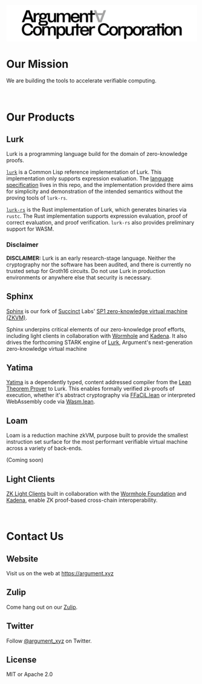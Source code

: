![](/ArgumentComputerCorp_logo.png)
<br />

# Our Mission
We are building the tools to accelerate verifiable computing. 

<br />

# Our Products

## Lurk
Lurk is a programming language build for the domain of zero-knowledge proofs. 

[```lurk```](https://github.com/argumentcomputer/lurk) is a Common Lisp reference implementation of Lurk. This implementation only supports expression evaluation. The [language specification](https://github.com/argumentcomputer/lurk/blob/master/spec/v0-1.md) lives in this repo, and the implementation provided there aims for simplicity and demonstration of the intended semantics without the proving tools of ```lurk-rs```.

[```lurk-rs```](https://github.com/argumentcomputer/lurk-rs) is the Rust implementation of Lurk, which generates binaries via ```rustc```. The Rust implementation supports expression evaluation, proof of correct evaluation, and proof verification. ```lurk-rs``` also provides preliminary support for WASM.

### Disclaimer
**DISCLAIMER:** Lurk is an early research-stage language. Neither the cryptography nor the software has been audited, and there is currently no trusted setup for Groth16 circuits. Do not use Lurk in production environments or anywhere else that security is necessary.

## Sphinx
[Sphinx](https://github.com/argumentcomputer/sphinx) is our fork of [Succinct](https://succinct.xyz/) Labs' [SP1 zero-knowledge virtual machine (ZKVM)](https://github.com/succinctlabs/sp1).

Sphinx underpins critical elements of our zero-knowledge proof efforts, including light clients in collaboration with [Wormhole](https://wormhole.foundation/blog/wormhole-foundation-awards-contributor-grant-to-lurk-lab-to-bring-trustless-transfers-to-wormhole-with-zk-proofs) and [Kadena](https://www.kadena.io/blog/kadena-announces-partnership-with-lurk-lab-to-build-zk-bridge). It also drives the forthcoming STARK engine of [Lurk](https://github.com/argumentcomputer/lurk-rs), Argument's next-generation zero-knowledge virtual machine

## Yatima
[Yatima](https://github.com/argumentcomputer/yatima) is a dependently typed, content addressed compiler from the [Lean Theorem Prover](https://github.com/leanprover/lean4) to Lurk. This enables formally verified zk-proofs of execution, whether it's abstract cryptography via [FFaCiL.lean](https://github.com/argumentcomputer/FFaCiL.lean) or interpreted WebAssembly code via [Wasm.lean](https://github.com/argumentcomputer/Wasm.lean).

## Loam
Loam is a reduction machine zkVM, purpose built to provide the smallest instruction set surface for the most performant verifiable virtual machine across a variety of back-ends.

(Coming soon)

## Light Clients
[ZK Light Clients](https://github.com/argumentcomputer/zk-light-clients/) built in collaboration with the [Wormhole Foundation](https://wormhole.foundation/blog/wormhole-foundation-awards-contributor-grant-to-lurk-lab-to-bring-trustless-transfers-to-wormhole-with-zk-proofs) and [Kadena](https://www.kadena.io/blog/kadena-announces-partnership-with-lurk-lab-to-build-zk-bridge), enable ZK proof-based cross-chain interoperability.

<br />

# Contact Us

## Website
Visit us on the web at https://argument.xyz

## Zulip
Come hang out on our [Zulip](https://zulip.argument.xyz). 

## Twitter
Follow [@argument_xyz](https://twitter.com/argument_xyz) on Twitter.

## License
MIT or Apache 2.0
